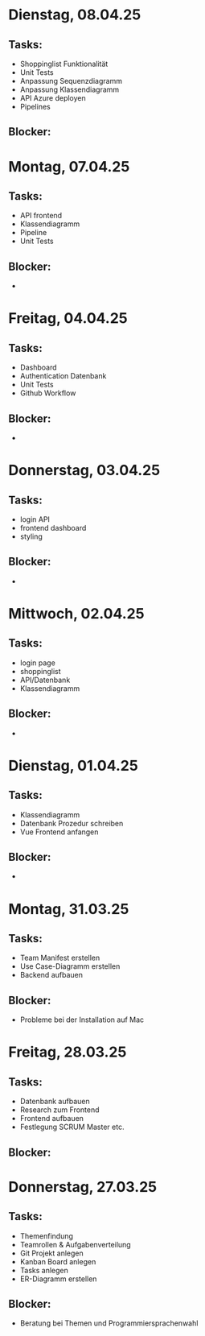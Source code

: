 # Dienstag, 08.04.25

## Tasks:
- Shoppinglist Funktionalität
- Unit Tests
- Anpassung Sequenzdiagramm
- Anpassung Klassendiagramm
- API Azure deployen
- Pipelines

## Blocker:

# Montag, 07.04.25

## Tasks:
- API frontend
- Klassendiagramm
- Pipeline
- Unit Tests

## Blocker:
- 

# Freitag, 04.04.25

## Tasks:
- Dashboard
- Authentication Datenbank
- Unit Tests
- Github Workflow

## Blocker:
- 

# Donnerstag, 03.04.25

## Tasks:
- login API
- frontend dashboard
- styling

## Blocker:
-

# Mittwoch, 02.04.25

## Tasks:
- login page
- shoppinglist
- API/Datenbank
- Klassendiagramm

## Blocker:
-

# Dienstag, 01.04.25

## Tasks:
- Klassendiagramm
- Datenbank Prozedur schreiben
- Vue Frontend anfangen
  
## Blocker:
-

# Montag, 31.03.25

## Tasks:
- Team Manifest erstellen
- Use Case-Diagramm erstellen
- Backend aufbauen

## Blocker:
- Probleme bei der Installation auf Mac

# Freitag, 28.03.25

## Tasks:
- Datenbank aufbauen
- Research zum Frontend
- Frontend aufbauen
- Festlegung SCRUM Master etc.

## Blocker:

# Donnerstag, 27.03.25

## Tasks:
- Themenfindung
- Teamrollen & Aufgabenverteilung
- Git Projekt anlegen
- Kanban Board anlegen
- Tasks anlegen
- ER-Diagramm erstellen

## Blocker:
- Beratung bei Themen und Programmiersprachenwahl
